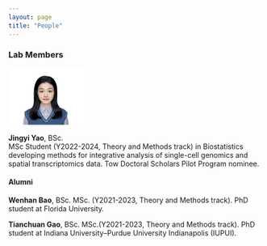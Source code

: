 ```yaml
---
layout: page
title: "People"
---
```



### Lab Members

  
<img src="../images/Jingyi_Yao.png" alt="images" width="150">
  
**Jingyi Yao**,  BSc. <br/>
MSc Student (Y2022-2024, Theory and Methods track) in Biostatistics developing methods for integrative analysis of single-cell genomics and spatial transcriptomics data. Tow Doctoral Scholars Pilot Program nominee.  <br/>

#### Alumni

**Wenhan Bao**, BSc. MSc. (Y2021-2023, Theory and Methods track). PhD student at  Florida University.<br/>
  
**Tianchuan Gao**, BSc. MSc.(Y2021-2023, Theory and Methods track). PhD student at Indiana University–Purdue University Indianapolis (IUPUI). <br/>
